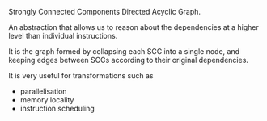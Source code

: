 Strongly Connected Components Directed Acyclic Graph.

An abstraction that allows us to reason about the dependencies at a higher level than individual instructions.

It is the graph formed by collapsing each SCC into a single node, and keeping edges between SCCs according to their original dependencies.

It is very useful for transformations such as
- parallelisation
- memory locality
- instruction scheduling


